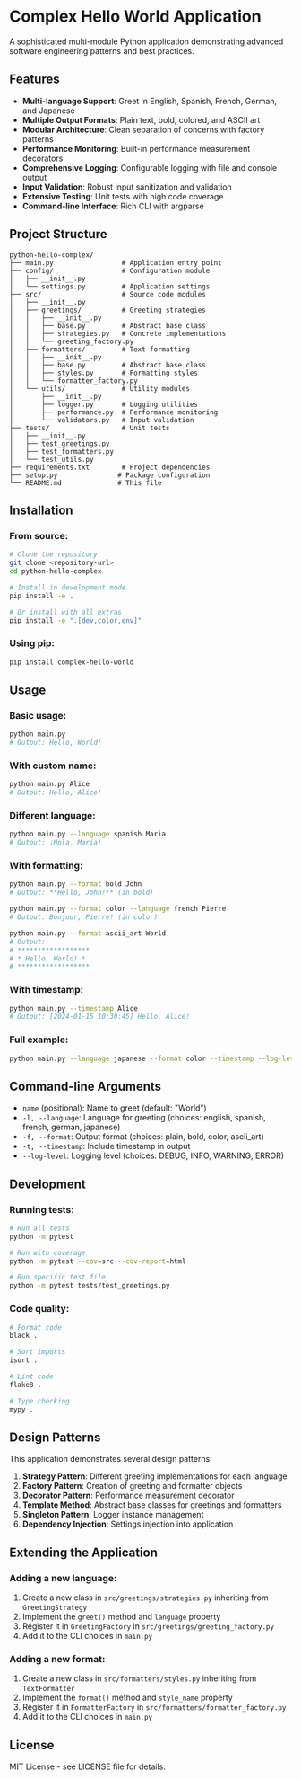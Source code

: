 # Complex Hello World Application

A sophisticated multi-module Python application demonstrating advanced software engineering patterns and best practices.

## Features

- **Multi-language Support**: Greet in English, Spanish, French, German, and Japanese
- **Multiple Output Formats**: Plain text, bold, colored, and ASCII art
- **Modular Architecture**: Clean separation of concerns with factory patterns
- **Performance Monitoring**: Built-in performance measurement decorators
- **Comprehensive Logging**: Configurable logging with file and console output
- **Input Validation**: Robust input sanitization and validation
- **Extensive Testing**: Unit tests with high code coverage
- **Command-line Interface**: Rich CLI with argparse

## Project Structure

```
python-hello-complex/
├── main.py                 # Application entry point
├── config/                 # Configuration module
│   ├── __init__.py
│   └── settings.py         # Application settings
├── src/                    # Source code modules
│   ├── __init__.py
│   ├── greetings/          # Greeting strategies
│   │   ├── __init__.py
│   │   ├── base.py         # Abstract base class
│   │   ├── strategies.py   # Concrete implementations
│   │   └── greeting_factory.py
│   ├── formatters/         # Text formatting
│   │   ├── __init__.py
│   │   ├── base.py         # Abstract base class
│   │   ├── styles.py       # Formatting styles
│   │   └── formatter_factory.py
│   └── utils/              # Utility modules
│       ├── __init__.py
│       ├── logger.py       # Logging utilities
│       ├── performance.py  # Performance monitoring
│       └── validators.py   # Input validation
├── tests/                  # Unit tests
│   ├── __init__.py
│   ├── test_greetings.py
│   ├── test_formatters.py
│   └── test_utils.py
├── requirements.txt        # Project dependencies
├── setup.py               # Package configuration
└── README.md              # This file
```

## Installation

### From source:
```bash
# Clone the repository
git clone <repository-url>
cd python-hello-complex

# Install in development mode
pip install -e .

# Or install with all extras
pip install -e ".[dev,color,env]"
```

### Using pip:
```bash
pip install complex-hello-world
```

## Usage

### Basic usage:
```bash
python main.py
# Output: Hello, World!
```

### With custom name:
```bash
python main.py Alice
# Output: Hello, Alice!
```

### Different language:
```bash
python main.py --language spanish Maria
# Output: ¡Hola, Maria!
```

### With formatting:
```bash
python main.py --format bold John
# Output: **Hello, John!** (in bold)

python main.py --format color --language french Pierre
# Output: Bonjour, Pierre! (in color)

python main.py --format ascii_art World
# Output:
# ******************
# * Hello, World! *
# ******************
```

### With timestamp:
```bash
python main.py --timestamp Alice
# Output: [2024-01-15 10:30:45] Hello, Alice!
```

### Full example:
```bash
python main.py --language japanese --format color --timestamp --log-level DEBUG Yuki
```

## Command-line Arguments

- `name` (positional): Name to greet (default: "World")
- `-l, --language`: Language for greeting (choices: english, spanish, french, german, japanese)
- `-f, --format`: Output format (choices: plain, bold, color, ascii_art)
- `-t, --timestamp`: Include timestamp in output
- `--log-level`: Logging level (choices: DEBUG, INFO, WARNING, ERROR)

## Development

### Running tests:
```bash
# Run all tests
python -m pytest

# Run with coverage
python -m pytest --cov=src --cov-report=html

# Run specific test file
python -m pytest tests/test_greetings.py
```

### Code quality:
```bash
# Format code
black .

# Sort imports
isort .

# Lint code
flake8 .

# Type checking
mypy .
```

## Design Patterns

This application demonstrates several design patterns:

1. **Strategy Pattern**: Different greeting implementations for each language
2. **Factory Pattern**: Creation of greeting and formatter objects
3. **Decorator Pattern**: Performance measurement decorator
4. **Template Method**: Abstract base classes for greetings and formatters
5. **Singleton Pattern**: Logger instance management
6. **Dependency Injection**: Settings injection into application

## Extending the Application

### Adding a new language:
1. Create a new class in `src/greetings/strategies.py` inheriting from `GreetingStrategy`
2. Implement the `greet()` method and `language` property
3. Register it in `GreetingFactory` in `src/greetings/greeting_factory.py`
4. Add it to the CLI choices in `main.py`

### Adding a new format:
1. Create a new class in `src/formatters/styles.py` inheriting from `TextFormatter`
2. Implement the `format()` method and `style_name` property
3. Register it in `FormatterFactory` in `src/formatters/formatter_factory.py`
4. Add it to the CLI choices in `main.py`

## License

MIT License - see LICENSE file for details.